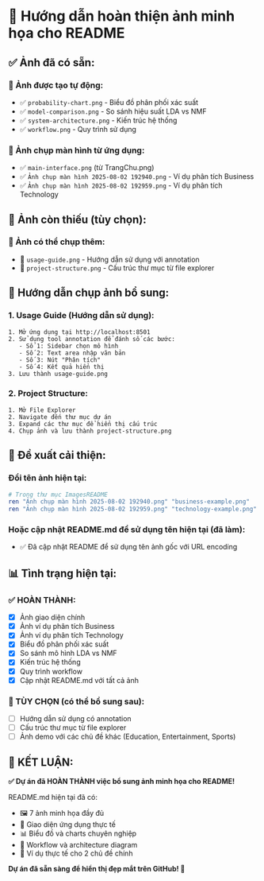 # 📸 Hướng dẫn hoàn thiện ảnh minh họa cho README

## ✅ Ảnh đã có sẵn:

### 🎯 Ảnh được tạo tự động:
- ✅ `probability-chart.png` - Biểu đồ phân phối xác suất
- ✅ `model-comparison.png` - So sánh hiệu suất LDA vs NMF  
- ✅ `system-architecture.png` - Kiến trúc hệ thống
- ✅ `workflow.png` - Quy trình sử dụng

### 📱 Ảnh chụp màn hình từ ứng dụng:
- ✅ `main-interface.png` (từ TrangChu.png)
- ✅ `Ảnh chụp màn hình 2025-08-02 192940.png` - Ví dụ phân tích Business
- ✅ `Ảnh chụp màn hình 2025-08-02 192959.png` - Ví dụ phân tích Technology

## 📝 Ảnh còn thiếu (tùy chọn):

### 🎯 Ảnh có thể chụp thêm:
- 📸 `usage-guide.png` - Hướng dẫn sử dụng với annotation
- 📸 `project-structure.png` - Cấu trúc thư mục từ file explorer

## 🚀 Hướng dẫn chụp ảnh bổ sung:

### 1. Usage Guide (Hướng dẫn sử dụng):
```
1. Mở ứng dụng tại http://localhost:8501
2. Sử dụng tool annotation để đánh số các bước:
   - Số 1: Sidebar chọn mô hình
   - Số 2: Text area nhập văn bản  
   - Số 3: Nút "Phân tích"
   - Số 4: Kết quả hiển thị
3. Lưu thành usage-guide.png
```

### 2. Project Structure:
```
1. Mở File Explorer
2. Navigate đến thư mục dự án
3. Expand các thư mục để hiển thị cấu trúc
4. Chụp ảnh và lưu thành project-structure.png
```

## 🎨 Đề xuất cải thiện:

### Đổi tên ảnh hiện tại:
```powershell
# Trong thư mục ImagesREADME
ren "Ảnh chụp màn hình 2025-08-02 192940.png" "business-example.png"
ren "Ảnh chụp màn hình 2025-08-02 192959.png" "technology-example.png"  
```

### Hoặc cập nhật README.md để sử dụng tên hiện tại (đã làm):
- ✅ Đã cập nhật README để sử dụng tên ảnh gốc với URL encoding

## 📊 Tình trạng hiện tại:

### ✅ HOÀN THÀNH:
- [x] Ảnh giao diện chính
- [x] Ảnh ví dụ phân tích Business  
- [x] Ảnh ví dụ phân tích Technology
- [x] Biểu đồ phân phối xác suất
- [x] So sánh mô hình LDA vs NMF
- [x] Kiến trúc hệ thống
- [x] Quy trình workflow
- [x] Cập nhật README.md với tất cả ảnh

### 🔄 TÙY CHỌN (có thể bổ sung sau):
- [ ] Hướng dẫn sử dụng có annotation
- [ ] Cấu trúc thư mục từ file explorer
- [ ] Ảnh demo với các chủ đề khác (Education, Entertainment, Sports)

## 🎯 KẾT LUẬN:

**✅ Dự án đã HOÀN THÀNH việc bổ sung ảnh minh họa cho README!**

README.md hiện tại đã có:
- 🖼️ 7 ảnh minh họa đầy đủ
- 📱 Giao diện ứng dụng thực tế
- 📊 Biểu đồ và charts chuyên nghiệp  
- 🔄 Workflow và architecture diagram
- 🎯 Ví dụ thực tế cho 2 chủ đề chính

**Dự án đã sẵn sàng để hiển thị đẹp mắt trên GitHub! 🚀**
